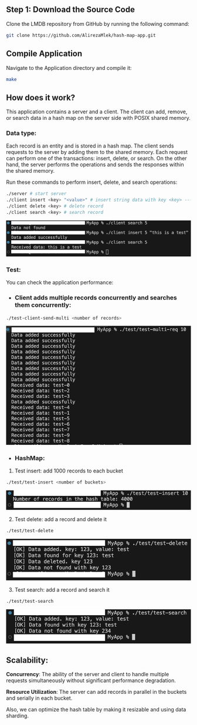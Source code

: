 ## Step 1: Download the Source Code

Clone the LMDB repository from GitHub by running the following command:

```bash
git clone https://github.com/AlirezaMlek/hash-map-app.git
```

## Compile Application

Navigate to the Application directory and compile it:

```bash
make
```

## How does it work?

This application contains a server and a client. The client can add, remove, or search data in a hash map on the server side with POSIX shared memory.

### Data type:

Each record is an entity and is stored in a hash map. The client sends requests to the server by adding them to the shared memory. Each request can perform one of the transactions: insert, delete, or search. On the other hand, the server performs the operations and sends the responses within the shared memory.

Run these commands to perform insert, delete, and search operations:

```bash
./server # start server
./client insert <key> "<value>" # insert string data with key <key> --- example: ./client insert 5 "this is a test"
./client delete <key> # delete record
./client search <key> # search record
```

![Alt Text](./images/1.png)

### Test:

You can check the application performance:

* ### Client adds multiple records concurrently and searches them concurrently:

```bash
./test-client-send-multi <number of records>
```

![Alt Text](./images/3.png)


* ### HashMap:

1. Test insert: add 1000 records to each bucket

```bash
./test/test-insert <number of buckets>
```
![Alt Text](./images/2-insert.png)


2. Test delete: add a record and delete it

```bash
./test/test-delete
```

![Alt Text](./images/2-delete.png)


3. Test search: add a record and search it

```bash
./test/test-search
```

![Alt Text](./images/2-search.png)

## Scalability:

<b>Concurrency</b>: The ability of the server and client to handle multiple requests simultaneously without significant performance degradation.

<b>Resource Utilization</b>: The server can add records in parallel in the buckets and serially in each bucket.

Also, we can optimize the hash table by making it resizable and using data sharding.
